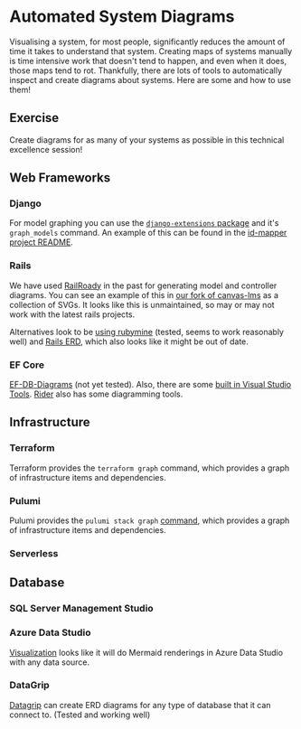 # Automated System Diagrams

Visualising a system, for most people, significantly reduces the amount of time it takes to understand that system. Creating maps of systems manually is time intensive work that doesn't tend to happen, and even when it does, those maps tend to rot.  Thankfully, there are lots of tools to automatically inspect and create diagrams about systems. Here are some and how to use them!

## Exercise

Create diagrams for as many of your systems as possible in this technical excellence session!

## Web Frameworks

### Django

For model graphing you can use the [`django-extensions` package](https://django-extensions.readthedocs.io/en/latest/graph_models.html) and it's `graph_models` command. An example of this can be found in the [id-mapper project README](https://github.com/StrongMind/id-mapper/blob/master/README.md).

### Rails

We have used [RailRoady](https://github.com/danmayer/railroady) in the past for generating model and controller diagrams. You can see an example of this in [our fork of canvas-lms](https://github.com/StrongMind/canvas-lms/tree/master/doc) as a collection of SVGs. It looks like this is unmaintained, so may or may not work with the latest rails projects.

Alternatives look to be [using rubymine](https://www.jetbrains.com/help/ruby/working-with-diagrams.html) (tested, seems to work reasonably well) and [Rails ERD](https://github.com/voormedia/rails-erd), which also looks like it might be out of date.

### EF Core

[EF-DB-Diagrams](https://github.com/EvAlex/ef-db-diagrams) (not yet tested). Also, there are some [built in Visual Studio Tools](https://docs.microsoft.com/en-us/visualstudio/data-tools/entity-data-model-tools-in-visual-studio?view=vs-2022). [Rider](https://www.jetbrains.com/help/rider/Diagrams.html) also has some diagramming tools.

## Infrastructure

### Terraform

Terraform provides the `terraform graph` command, which provides a graph of infrastructure items and dependencies.

### Pulumi

Pulumi provides the `pulumi stack graph` [command](https://www.pulumi.com/docs/reference/cli/pulumi_stack_graph/), which provides a graph of infrastructure items and dependencies.

### Serverless

## Database

### SQL Server Management Studio

### Azure Data Studio

[Visualization](https://github.com/R0tenur/visualization) looks like it will do Mermaid renderings in Azure Data Studio with any data source.

### DataGrip

[Datagrip](https://www.jetbrains.com/help/datagrip/creating-diagrams.html) can create ERD diagrams for any type of database that it can connect to. (Tested and working well)

